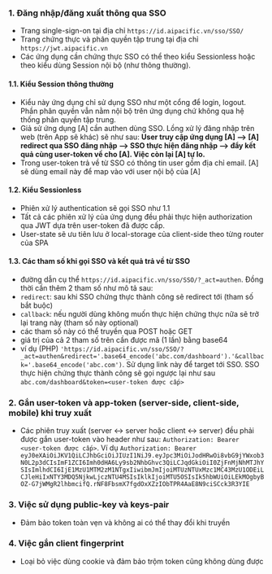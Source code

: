 ### 1. Đăng nhập/đăng xuất thông qua SSO
- Trang single-sign-on tại địa chỉ `https://id.aipacific.vn/sso/SSO/`
- Trang chứng thực và phân quyền tập trung tại địa chỉ `https://jwt.aipacific.vn`
- Các ứng dụng cần chứng thực SSO có thể theo kiểu Sessionless hoặc theo kiểu dùng Session nội bộ (như thông thường).
#### 1.1. Kiểu Session thông thường
- Kiểu này ứng dụng chỉ sử dụng SSO như một cổng để login, logout. Phần phân quyền vẫn nằm nội bộ trên ứng dụng chứ không qua hệ thống phân quyền tập trung.
- Giả sử ứng dụng [A] cần authen dùng SSO. Lồng xử lý đăng nhập trên web (trên App sẽ khác) sẽ như sau: **User truy cập ứng dụng [A] --> [A] redirect qua SSO đăng nhập --> SSO thực hiện đăng nhập --> đẩy kết quả cùng user-token về cho [A]. Việc còn lại [A] tự lo.**
- Trong user-token trả về từ SSO có thông tin user gồm địa chỉ email. [A] sẽ dùng email này để map vào với user nội bộ của [A]
#### 1.2. Kiểu Sessionless
- Phiên xử lý authentication sẽ gọi SSO như 1.1
- Tất cả các phiên xử lý của ứng dụng đều phải thực hiện authorization qua JWT dựa trên user-token đã được cấp.
- User-state sẽ ưu tiên lưu ở local-storage của client-side theo từng router của SPA
#### 1.3. Các tham số khi gọi SSO và kết quả trả về từ SSO
- đường dẫn cụ thể `https://id.aipacific.vn/sso/SSO/?_act=authen`. Đồng thời cần thêm 2 tham số như mô tả sau:
- `redirect`: sau khi SSO chứng thực thành công sẽ redirect tới (tham số bắt buộc)
- `callback`: nếu người dùng không muốn thực hiện chứng thực nữa sẽ trở lại trang này (tham số này optional)
- các tham số này có thể truyền qua POST hoặc GET
- giá trị của cả 2 tham số trên cần được mã (1 lần) bằng base64
- ví dụ (PHP) `'https://id.aipacific.vn/sso/SSO/?_act=authen&redirect='.base64_encode('abc.com/dashboard').'&callback='.base64_encode('abc.com')`. Sử dụng link này để target tới SSO. SSO thực hiện chứng thực thành công sẽ gọi ngược lại như sau `abc.com/dashboard&token=<user-token được cấp>`
### 2. Gắn user-token và app-token (server-side, client-side, mobile) khi truy xuất
- Các phiên truy xuất (server <-> server hoặc client <-> server) đều phải được gắn user-token vào header như sau:
`Authorization: Bearer <user-token được cấp>`. Ví dụ `Authorization: Bearer eyJ0eXAiOiJKV1QiLCJhbGciOiJIUzI1NiJ9.eyJpc3MiOiJodHRwOi8vbG9jYWxob3N0L2p3dCIsImF1ZCI6Imh0dHA6Ly9sb2NhbGhvc3QiLCJqdGkiOiI0ZjFnMjNhMTJhYSIsImlhdCI6IjE1MzU1MTM2zM1NTgxIiwibmJmIjoiMTUzNTUxMzc1MC43MzU1ODEiLCJleHiIxNTY3MDQ5NjkwLjczNTU4MSIsIklkIjoiMTU5OSIsIk5hbWUiOiLEkMOgbyBOZ-G7jWMgR2lhbmcifQ.rNF8FbsmX7fgdOxXZzIObTPR4AaE8N9ciSCck3R3YIE`

### 3. Việc sử dụng public-key và keys-pair
- Đảm bảo token toàn vẹn và không ai có thể thay đổi khi truyền 
### 4. Việc gắn client fingerprint
- Loại bỏ việc dùng cookie và đảm bảo trộm token cũng không dùng được 

